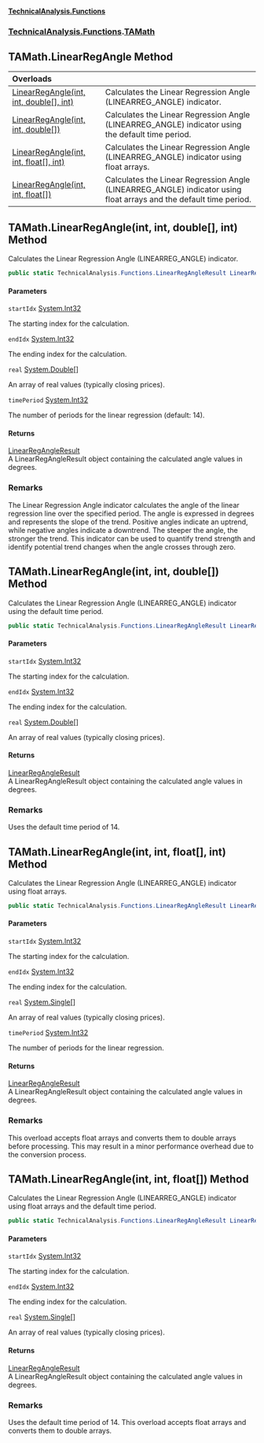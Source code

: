 #### [TechnicalAnalysis\.Functions](Atypical.TechnicalAnalysis.Functions.md 'Atypical\.TechnicalAnalysis\.Functions')
### [TechnicalAnalysis\.Functions](Atypical.TechnicalAnalysis.Functions.md#TechnicalAnalysis.Functions 'TechnicalAnalysis\.Functions').[TAMath](TAMath.md 'TechnicalAnalysis\.Functions\.TAMath')

## TAMath\.LinearRegAngle Method

| Overloads | |
| :--- | :--- |
| [LinearRegAngle\(int, int, double\[\], int\)](TAMath.LinearRegAngle.md#TechnicalAnalysis.Functions.TAMath.LinearRegAngle(int,int,double[],int) 'TechnicalAnalysis\.Functions\.TAMath\.LinearRegAngle\(int, int, double\[\], int\)') | Calculates the Linear Regression Angle \(LINEARREG\_ANGLE\) indicator\. |
| [LinearRegAngle\(int, int, double\[\]\)](TAMath.LinearRegAngle.md#TechnicalAnalysis.Functions.TAMath.LinearRegAngle(int,int,double[]) 'TechnicalAnalysis\.Functions\.TAMath\.LinearRegAngle\(int, int, double\[\]\)') | Calculates the Linear Regression Angle \(LINEARREG\_ANGLE\) indicator using the default time period\. |
| [LinearRegAngle\(int, int, float\[\], int\)](TAMath.LinearRegAngle.md#TechnicalAnalysis.Functions.TAMath.LinearRegAngle(int,int,float[],int) 'TechnicalAnalysis\.Functions\.TAMath\.LinearRegAngle\(int, int, float\[\], int\)') | Calculates the Linear Regression Angle \(LINEARREG\_ANGLE\) indicator using float arrays\. |
| [LinearRegAngle\(int, int, float\[\]\)](TAMath.LinearRegAngle.md#TechnicalAnalysis.Functions.TAMath.LinearRegAngle(int,int,float[]) 'TechnicalAnalysis\.Functions\.TAMath\.LinearRegAngle\(int, int, float\[\]\)') | Calculates the Linear Regression Angle \(LINEARREG\_ANGLE\) indicator using float arrays and the default time period\. |

<a name='TechnicalAnalysis.Functions.TAMath.LinearRegAngle(int,int,double[],int)'></a>

## TAMath\.LinearRegAngle\(int, int, double\[\], int\) Method

Calculates the Linear Regression Angle \(LINEARREG\_ANGLE\) indicator\.

```csharp
public static TechnicalAnalysis.Functions.LinearRegAngleResult LinearRegAngle(int startIdx, int endIdx, double[] real, int timePeriod);
```
#### Parameters

<a name='TechnicalAnalysis.Functions.TAMath.LinearRegAngle(int,int,double[],int).startIdx'></a>

`startIdx` [System\.Int32](https://docs.microsoft.com/en-us/dotnet/api/System.Int32 'System\.Int32')

The starting index for the calculation\.

<a name='TechnicalAnalysis.Functions.TAMath.LinearRegAngle(int,int,double[],int).endIdx'></a>

`endIdx` [System\.Int32](https://docs.microsoft.com/en-us/dotnet/api/System.Int32 'System\.Int32')

The ending index for the calculation\.

<a name='TechnicalAnalysis.Functions.TAMath.LinearRegAngle(int,int,double[],int).real'></a>

`real` [System\.Double](https://docs.microsoft.com/en-us/dotnet/api/System.Double 'System\.Double')[\[\]](https://docs.microsoft.com/en-us/dotnet/api/System.Array 'System\.Array')

An array of real values \(typically closing prices\)\.

<a name='TechnicalAnalysis.Functions.TAMath.LinearRegAngle(int,int,double[],int).timePeriod'></a>

`timePeriod` [System\.Int32](https://docs.microsoft.com/en-us/dotnet/api/System.Int32 'System\.Int32')

The number of periods for the linear regression \(default: 14\)\.

#### Returns
[LinearRegAngleResult](LinearRegAngleResult.md 'TechnicalAnalysis\.Functions\.LinearRegAngleResult')  
A LinearRegAngleResult object containing the calculated angle values in degrees\.

### Remarks
The Linear Regression Angle indicator calculates the angle of the linear regression line
over the specified period\. The angle is expressed in degrees and represents the slope of the trend\.
Positive angles indicate an uptrend, while negative angles indicate a downtrend\.
The steeper the angle, the stronger the trend\. This indicator can be used to quantify
trend strength and identify potential trend changes when the angle crosses through zero\.

<a name='TechnicalAnalysis.Functions.TAMath.LinearRegAngle(int,int,double[])'></a>

## TAMath\.LinearRegAngle\(int, int, double\[\]\) Method

Calculates the Linear Regression Angle \(LINEARREG\_ANGLE\) indicator using the default time period\.

```csharp
public static TechnicalAnalysis.Functions.LinearRegAngleResult LinearRegAngle(int startIdx, int endIdx, double[] real);
```
#### Parameters

<a name='TechnicalAnalysis.Functions.TAMath.LinearRegAngle(int,int,double[]).startIdx'></a>

`startIdx` [System\.Int32](https://docs.microsoft.com/en-us/dotnet/api/System.Int32 'System\.Int32')

The starting index for the calculation\.

<a name='TechnicalAnalysis.Functions.TAMath.LinearRegAngle(int,int,double[]).endIdx'></a>

`endIdx` [System\.Int32](https://docs.microsoft.com/en-us/dotnet/api/System.Int32 'System\.Int32')

The ending index for the calculation\.

<a name='TechnicalAnalysis.Functions.TAMath.LinearRegAngle(int,int,double[]).real'></a>

`real` [System\.Double](https://docs.microsoft.com/en-us/dotnet/api/System.Double 'System\.Double')[\[\]](https://docs.microsoft.com/en-us/dotnet/api/System.Array 'System\.Array')

An array of real values \(typically closing prices\)\.

#### Returns
[LinearRegAngleResult](LinearRegAngleResult.md 'TechnicalAnalysis\.Functions\.LinearRegAngleResult')  
A LinearRegAngleResult object containing the calculated angle values in degrees\.

### Remarks
Uses the default time period of 14\.

<a name='TechnicalAnalysis.Functions.TAMath.LinearRegAngle(int,int,float[],int)'></a>

## TAMath\.LinearRegAngle\(int, int, float\[\], int\) Method

Calculates the Linear Regression Angle \(LINEARREG\_ANGLE\) indicator using float arrays\.

```csharp
public static TechnicalAnalysis.Functions.LinearRegAngleResult LinearRegAngle(int startIdx, int endIdx, float[] real, int timePeriod);
```
#### Parameters

<a name='TechnicalAnalysis.Functions.TAMath.LinearRegAngle(int,int,float[],int).startIdx'></a>

`startIdx` [System\.Int32](https://docs.microsoft.com/en-us/dotnet/api/System.Int32 'System\.Int32')

The starting index for the calculation\.

<a name='TechnicalAnalysis.Functions.TAMath.LinearRegAngle(int,int,float[],int).endIdx'></a>

`endIdx` [System\.Int32](https://docs.microsoft.com/en-us/dotnet/api/System.Int32 'System\.Int32')

The ending index for the calculation\.

<a name='TechnicalAnalysis.Functions.TAMath.LinearRegAngle(int,int,float[],int).real'></a>

`real` [System\.Single](https://docs.microsoft.com/en-us/dotnet/api/System.Single 'System\.Single')[\[\]](https://docs.microsoft.com/en-us/dotnet/api/System.Array 'System\.Array')

An array of real values \(typically closing prices\)\.

<a name='TechnicalAnalysis.Functions.TAMath.LinearRegAngle(int,int,float[],int).timePeriod'></a>

`timePeriod` [System\.Int32](https://docs.microsoft.com/en-us/dotnet/api/System.Int32 'System\.Int32')

The number of periods for the linear regression\.

#### Returns
[LinearRegAngleResult](LinearRegAngleResult.md 'TechnicalAnalysis\.Functions\.LinearRegAngleResult')  
A LinearRegAngleResult object containing the calculated angle values in degrees\.

### Remarks
This overload accepts float arrays and converts them to double arrays before processing\.
This may result in a minor performance overhead due to the conversion process\.

<a name='TechnicalAnalysis.Functions.TAMath.LinearRegAngle(int,int,float[])'></a>

## TAMath\.LinearRegAngle\(int, int, float\[\]\) Method

Calculates the Linear Regression Angle \(LINEARREG\_ANGLE\) indicator using float arrays and the default time period\.

```csharp
public static TechnicalAnalysis.Functions.LinearRegAngleResult LinearRegAngle(int startIdx, int endIdx, float[] real);
```
#### Parameters

<a name='TechnicalAnalysis.Functions.TAMath.LinearRegAngle(int,int,float[]).startIdx'></a>

`startIdx` [System\.Int32](https://docs.microsoft.com/en-us/dotnet/api/System.Int32 'System\.Int32')

The starting index for the calculation\.

<a name='TechnicalAnalysis.Functions.TAMath.LinearRegAngle(int,int,float[]).endIdx'></a>

`endIdx` [System\.Int32](https://docs.microsoft.com/en-us/dotnet/api/System.Int32 'System\.Int32')

The ending index for the calculation\.

<a name='TechnicalAnalysis.Functions.TAMath.LinearRegAngle(int,int,float[]).real'></a>

`real` [System\.Single](https://docs.microsoft.com/en-us/dotnet/api/System.Single 'System\.Single')[\[\]](https://docs.microsoft.com/en-us/dotnet/api/System.Array 'System\.Array')

An array of real values \(typically closing prices\)\.

#### Returns
[LinearRegAngleResult](LinearRegAngleResult.md 'TechnicalAnalysis\.Functions\.LinearRegAngleResult')  
A LinearRegAngleResult object containing the calculated angle values in degrees\.

### Remarks
Uses the default time period of 14\. This overload accepts float arrays and converts them to double arrays\.